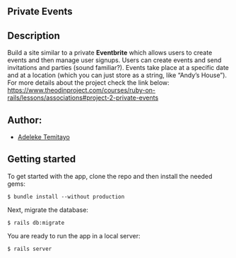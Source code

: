 ## Private Events

## Description
Build a site similar to a private <b>Eventbrite</b> which allows users to create events and then manage user signups. Users can create events and send invitations and parties (sound familiar?). Events take place at a specific date and at a location (which you can just store as a string, like “Andy’s House”).
For more details about the project check the link below:
https://www.theodinproject.com/courses/ruby-on-rails/lessons/associations#project-2-private-events

## Author:

-   [Adeleke Temitayo](https://github.com/lekegitrepo)

## Getting started

To get started with the app, clone the repo and then install the needed gems:

```
$ bundle install --without production
```

Next, migrate the database:

```
$ rails db:migrate
```

You are ready to run the app in a local server:

```
$ rails server